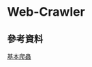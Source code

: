 # Web-Crawler

## 參考資料
[基本爬蟲](http://khanwhlee.blogspot.tw/2016/09/machine-learning-practice-scikit_8.html)
